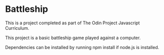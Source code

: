 # Battleship

This is a project completed as part of The Odin Project Javascript Curriculum.

This project is a basic battleship game played against a computer.

Dependencies can be installed by running npm install if node.js is installed.
